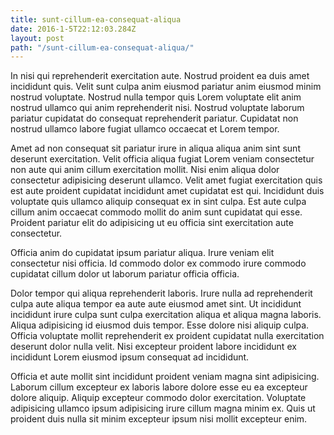 ```yaml
---
title: sunt-cillum-ea-consequat-aliqua
date: 2016-1-5T22:12:03.284Z
layout: post
path: "/sunt-cillum-ea-consequat-aliqua/"
---
```


In nisi qui reprehenderit exercitation aute. Nostrud proident ea duis amet incididunt quis. Velit sunt culpa anim eiusmod pariatur anim eiusmod minim nostrud voluptate. Nostrud nulla tempor quis Lorem voluptate elit anim nostrud ullamco qui anim reprehenderit nisi. Nostrud voluptate laborum pariatur cupidatat do consequat reprehenderit pariatur. Cupidatat non nostrud ullamco labore fugiat ullamco occaecat et Lorem tempor.

Amet ad non consequat sit pariatur irure in aliqua aliqua anim sint sunt deserunt exercitation. Velit officia aliqua fugiat Lorem veniam consectetur non aute qui anim cillum exercitation mollit. Nisi enim aliqua dolor consectetur adipisicing deserunt ullamco. Velit amet fugiat exercitation quis est aute proident cupidatat incididunt amet cupidatat est qui. Incididunt duis voluptate quis ullamco aliquip consequat ex in sint culpa. Est aute culpa cillum anim occaecat commodo mollit do anim sunt cupidatat qui esse. Proident pariatur elit do adipisicing ut eu officia sint exercitation aute consectetur.

Officia anim do cupidatat ipsum pariatur aliqua. Irure veniam elit consectetur nisi officia. Id commodo dolor ex commodo irure commodo cupidatat cillum dolor ut laborum pariatur officia officia.

Dolor tempor qui aliqua reprehenderit laboris. Irure nulla ad reprehenderit culpa aute aliqua tempor ea aute aute eiusmod amet sint. Ut incididunt incididunt irure culpa sunt culpa exercitation aliqua et aliqua magna laboris. Aliqua adipisicing id eiusmod duis tempor. Esse dolore nisi aliquip culpa. Officia voluptate mollit reprehenderit ex proident cupidatat nulla exercitation deserunt dolor nulla velit. Nisi excepteur proident labore incididunt ex incididunt Lorem eiusmod ipsum consequat ad incididunt.

Officia et aute mollit sint incididunt proident veniam magna sint adipisicing. Laborum cillum excepteur ex laboris labore dolore esse eu ea excepteur dolore aliquip. Aliquip excepteur commodo dolor exercitation. Voluptate adipisicing ullamco ipsum adipisicing irure cillum magna minim ex. Quis ut proident duis nulla sit minim excepteur ipsum nisi mollit excepteur enim.